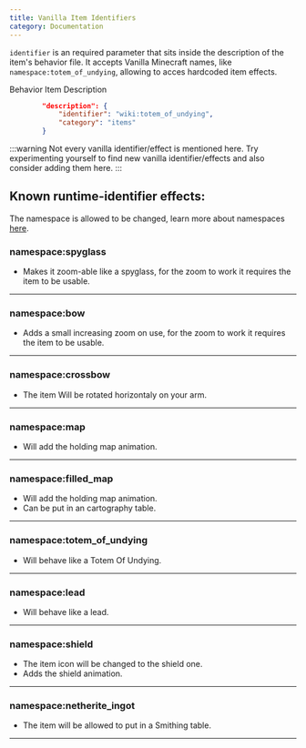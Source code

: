 ```yaml
---
title: Vanilla Item Identifiers
category: Documentation
---
```


`identifier` is an required parameter that sits inside the description of the item's behavior file.
It accepts Vanilla Minecraft names, like `namespace:totem_of_undying`, allowing to acces hardcoded item effects.


<CodeHeader>Behavior Item Description</CodeHeader>

```json
        "description": {
            "identifier": "wiki:totem_of_undying",
            "category": "items"
        }
```

:::warning
Not every vanilla identifier/effect is mentioned here. Try experimenting yourself to find new vanilla identifier/effects and also consider adding them here.
:::

## Known runtime-identifier effects:

The namespace is allowed to be changed, learn more about namespaces [here](https://wiki.bedrock.dev/concepts/namespaces.html#top).

### namespace:spyglass

-   Makes it zoom-able like a spyglass, for the zoom to work it requires the item to be usable.

---

### namespace:bow

-   Adds a small increasing zoom on use, for the zoom to work it requires the item to be usable.

---

### namespace:crossbow

-   The item Will be rotated horizontaly on your arm.

---

### namespace:map

-   Will add the holding map animation.

---

### namespace:filled_map

-   Will add the holding map animation.
-   Can be put in an cartography table.

---

### namespace:totem_of_undying

-   Will behave like a Totem Of Undying.

---

### namespace:lead

-   Will behave like a lead.

---

### namespace:shield

-   The item icon will be changed to the shield one.
-   Adds the shield animation.

---

### namespace:netherite_ingot

-   The item will be allowed to put in a Smithing table.

---